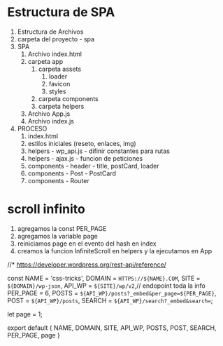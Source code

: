 # Estructura de SPA
1. Estructura de Archivos
  1. carpeta del proyecto - spa
2. SPA 
   1. Archivo index.html
   2. carpeta app
      1. carpeta assets
         1. loader
         2. favicon
         3. styles
      2. carpeta components
      3. carpeta helpers
   3. Archivo App.js
   4. Archivo index.js
3. PROCESO 
   1. index.html
   2. estilos iniciales (reseto, enlaces, img)
   3. helpers - wp_api.js  - difinir constantes para rutas
   4. helpers - ajax.js  - funcion de peticiones
   5. components - header - title, postCard, loader
   6. components - Post - PostCard 
   7. components - Router

# scroll infinito
1. agregamos la const PER_PAGE 
2. agregamos la variable page
3. reiniciamos page en el evento del hash en index
4. creamos la funcion InfiniteScroll en helpers y la ejecutamos en App

//*  https://developer.wordpress.org/rest-api/reference/

const NAME = 'css-tricks',
  DOMAIN = `HTTPS://${NAME}.COM`,
  SITE = `${DOMAIN}/wp-json`,
  API_WP = `${SITE}/wp/v2`,// endopoint toda la info
  PER_PAGE = 6,
  POSTS = `${API_WP}/posts?_embed&per_page=${PER_PAGE}`,
  POST = `${API_WP}/posts`,
  SEARCH = `${API_WP}/search?_embed&search=`;

let page = 1;

export default {
  NAME,
  DOMAIN,
  SITE,
  API_WP,
  POSTS,
  POST,
  SEARCH,
  PER_PAGE,
  page
}
